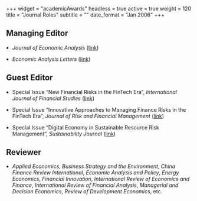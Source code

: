 +++
widget = "academicAwards"
headless = true
active = true
weight = 120
title = "Journal Roles"
subtitle = ""
date_format = "Jan 2006"
+++

<h2>Managing Editor</h2>
<ul style="padding-left: 1.2em;">
  <li>
    <p style="margin-bottom: 1em;">
      <em>Journal of Economic Analysis</em> (<a href="https://www.anserpress.org/journal/jea" target="_blank">link</a>)
    </p>
  </li>
    <li>
    <p style="margin-bottom: 1em;">
      <em>Economic Analysis Letters</em> (<a href="https://www.anserpress.org/journal/eal" target="_blank">link</a>)
    </p>
  </li>
</ul>

<h2>Guest Editor</h2>
<ul style="padding-left: 1.2em;">
  <li>
    <p style="margin-bottom: 1em;">
      Special Issue “New Financial Risks in the FinTech Era”, <em>International Journal of Financial Studies</em>
      (<a href="https://www.mdpi.com/journal/ijfs/special_issues/319PDU0WQX" target="_blank">link</a>)
    </p>
  </li>
  <li>
    <p style="margin-bottom: 1em;">
      Special Issue “Innovative Approaches to Managing Finance Risks in the FinTech Era”, <em>Journal of Risk and Financial Management</em>
      (<a href="https://www.mdpi.com/journal/jrfm/special_issues/V8K89X54R3" target="_blank">link</a>)
    </p>
  </li>
  <li>
    <p style="margin-bottom: 1em;">
      Special Issue “Digital Economy in Sustainable Resource Risk Management”, <em>Sustainability Journal</em>
      (<a href="https://www.mdpi.com/journal/sustainability/special_issues/7Y69M0U22D" target="_blank">link</a>)
    </p>
  </li>
</ul>

<h2>Reviewer</h2>
<ul style="padding-left: 1.2em;">
  <li>
    <p style="margin-bottom: 1em;">
      <em>Applied Economics</em>, <em>Business Strategy and the Environment</em>, <em>China Finance Review International</em>, <em>Economic Analysis and Policy</em>, <em>Energy Economics</em>, <em>Financial Innovation</em>, <em>International Review of Economics and Finance</em>, <em>International Review of Financial Analysis</em>, <em>Managerial and Decision Economics</em>, <em>Review of Development Economics</em>, etc.
    </p>
  </li>
</ul>
